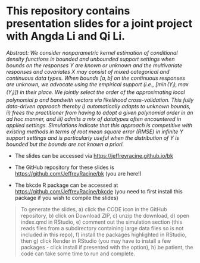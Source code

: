 # This repository contains presentation slides for a joint project with Angda Li and Qi Li.

*Abstract: We consider nonparametric kernel estimation of conditional density functions in bounded and unbounded support settings when bounds on the responses $Y$ are known or unknown and the multivariate responses and covariates $X$ may consist of mixed categorical and continuous data types. When bounds $[a,b]$ on the continuous responses are unknown, we advocate using the empirical support (i.e., $[\min(Y_i),\max(Y_i)]$) in their place. We jointly select the order of the approximating local polynomial $p$ and bandwith vectors via likelihood cross-validation. This fully data-driven approach thereby  i) automatically adapts to unknown bounds, ii) frees the practitioner from having to adopt a given polynomial order in an ad hoc manner, and iii) admits a mix of datatypes often encountered in applied settings. Simulations indicate that this approach is competitive with existing methods in terms of root mean square error (RMSE) in infinite $Y$ support settings and is particularly useful when the distribution of $Y$ is bounded but the bounds are not known a priori.*

-   The slides can be accessed via <https://jeffreyracine.github.io/bk>

-   The GitHub repository for these slides is <https://github.com/JeffreyRacine/bk> (you are here!)

-   The bkcde R package can be accessed at <https://github.com/JeffreyRacine/bkcde> (you need to first install this package if you wish to compile the slides)

> To generate the slides, a) click the CODE icon in the GitHub repository, b) click on Download ZIP, c) unzip the download, d) open index.qmd in RStudio, e) comment out the simulation section (this reads files from a subdirectory containing large data files so is not included in this repo), f) install the packages highlighted in RStudio, then g) click Render in RStudio (you may have to install a few packages - click install if presented with the option), h) be patient, the code can take some time to run and complete.

